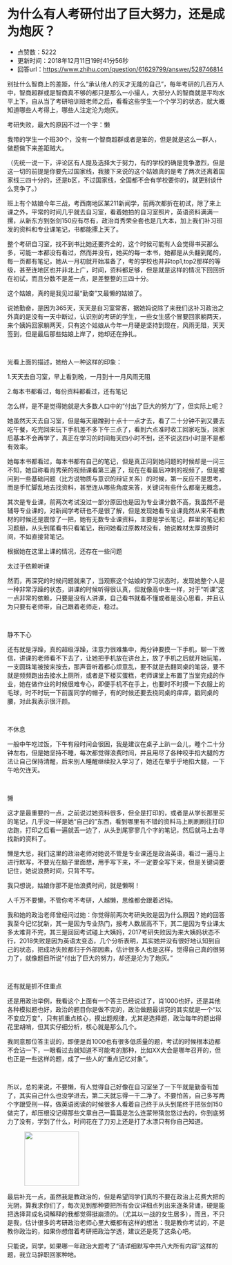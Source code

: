# 为什么有人考研付出了巨大努力，还是成为炮灰？
- 点赞数：5222
- 更新时间：2018年12月11日19时41分56秒
- 回答url：https://www.zhihu.com/question/61629799/answer/528746814
<body>
 <p data-pid="MHjCN8gF">别扯什么智商上的差距，什么“承认他人的天才无能的自己”，每年考研的几百万人中，智商超群或是智商真不够的都只是那么一小撮人，大部分人的智商就是平均水平上下，自从当了考研培训班老师之后，看看这些学生一个个学习的状态，就大概知道哪些人考得上，哪些人注定沦为炮灰。</p>
 <p data-pid="2ikSKV8i">考研失败，最大的原因不过一个字：懒</p>
 <p data-pid="yIBnFfk-">我带的学生一个班30个，没有一个智商超群或者是笨的，但是就是这么一群人，做题做下来差距贼大。</p>
 <p data-pid="A8K2nkml">（先统一说一下，评论区有人提及选择大于努力，有的学校的确是竞争激烈，但是这一切的前提是你要先过国家线，我接下来说的这个姑娘真的是考了两次还离着国家线三四十分的，还是b区，不过国家线，全国都不会有学校要你的，就更别谈什么竞争了。）</p>
 <p data-pid="EQoiEBrd">班上有个姑娘今年三战，考西南地区某211新闻学，前两次都折在初试，除了来上课之外，平常的时间几乎就去自习室，看着她拍的自习室照片，英语资料满满一摞，从新东方到张剑150应有尽有，政治肖秀荣全套也是几大本，加上我们补习班发的资料和专业课笔记，书都能摞上天了。</p>
 <p data-pid="O7k6vGKX">整个考研自习室，找不到书比她还要齐全的，这个时候可能有人会觉得书买那么多，可能一本都没有看过，然而并没有，她买的每一本书，她都是从头翻到尾的，每一页都有笔记，她从一月初就开始准备了，考的学校也并非top1,top2那样的等级，甚至连地区也并非北上广，时间，资料都足够，但是就是这样的情况下回回折在初试，而且分数不是差一点，是差整整的三四十分。</p>
 <p data-pid="7yT5YCMS">这个姑娘，真的是我见过最“勤奋”又最懒的姑娘了。</p>
 <p data-pid="_uxe4MhN">说她勤奋，是因为365天，天天是自习室常客，据她妈说除了来我们这补习政治之外真的是没有一天中断过，认识别的考研的学生，一些女生感个冒要回家躺两天，来个姨妈回家躺两天，只有这个姑娘从今年一月硬是坚持到现在，风雨无阻，天天签到，但是最后那些姑娘上岸了，她却还在挣扎。</p>
 <p class="ztext-empty-paragraph"><br></p>
 <p data-pid="FZVuYVrU">光看上面的描述，她给人一种这样的印象：</p>
 <p data-pid="-yzkerCr">1.天天去自习室，早上看到晚，一月到十一月风雨无阻</p>
 <p data-pid="b_wo2gu0">2.每本书都看过，每份资料都看过，还有笔记</p>
 <p data-pid="Ntj6CB2i">怎么样，是不是觉得她就是大多数人口中的“付出了巨大的努力”了，但实际上呢？</p>
 <p data-pid="y-BrdO4v">她虽然天天去自习室，但是每天磨蹭到十点十一点才去，看了二十分钟不到又要去吃午餐，吃完回来玩下手机差不多下午三点了，看到六点准时收工回家吃饭，回家后基本不会再学了，真正在学习的时间每天四小时不到，还不说这四小时是不是都有效率。</p>
 <p data-pid="7AH5mFda">她每本书都看过，每本书都有自己的笔记，但是真正问到她问题的时候却是一问三不知，她自称看肖秀荣的视频课看第三遍了，现在在看最后冲刺的视频了，但是被问到一些基础问题（比方说物质与意识的辩证关系）的时候，第一反应不是思考，而是手忙脚乱地去找资料，甚至连从哪些角度来答，关键词有些什么都毫无概念。</p>
 <p data-pid="0gz5433X">其次是专业课，前两次考试没过一部分原因也是因为专业课分数不高，我虽然不是辅导专业课的，对新闻学考研也不是很了解，但是发现她看专业课竟然从来不看教材的时候还是震惊了一把，她有无数专业课资料，主要是学长笔记，群里的笔记和习题册，从头到尾看书只看笔记，我问她看过原教材没有，她说教材太厚浪费时间，不如直接背笔记。</p>
 <p data-pid="HRZFWFDm">根据她在这里上课的情况，还存在一些问题</p>
 <p data-pid="c5Rp76Em">太过于依赖听课</p>
 <p data-pid="qTOOSBLh">然而，再深究的时候问题就来了，当观察这个姑娘的学习状态时，发现她整个人是一种非常浮躁的状态，讲课的时候听得很认真，但就像高中生一样，对于“听课”这一点非常的依赖，只要是没有人讲课，自己看书就看不懂或者是没心思看，并且认为只要有老师带，自己跟着老师走，稳过。</p>
 <p class="ztext-empty-paragraph"><br></p>
 <p data-pid="6wgWoxKp">静不下心</p>
 <p data-pid="PfJ1D2II">还有就是浮躁，真的超级浮躁，注意力很难集中，两分钟要摸一下手机，聊一下微信，讲课的老师看不下去了，让她把手机放在讲台上，放了手机之后就开始玩笔，一支圆珠笔被按来按去，那声音听着都心烦意乱，要不就是去翻同桌的笔袋，要不就是频频跑出去接水上厕所，或者是下楼买蛋糕，老师课堂上布置了当堂完成的作业，她在做作业的时候很难专心，即便手机不在手上，也要时不时摸一下衣服上的毛球，时不时玩一下前面同学的帽子，有的时候还要去挠同桌的痒痒，戳同桌的腰，对此我表示很汗颜。</p>
 <p class="ztext-empty-paragraph"><br></p>
 <p data-pid="EyCkXJe0">不休息</p>
 <p data-pid="7Sm5ADRf">一般中午吃过饭，下午有段时间会很困，我是建议在桌子上趴一会儿，睡个二十分钟左右，但是她坚持不睡，每次都觉得浪费时间，并且用尽了各种咬手掐大腿的方法让自己保持清醒，后来别人睡醒继续投入学习了，她还在晕乎乎地掐大腿，一下午哈欠连天。</p>
 <p class="ztext-empty-paragraph"><br></p>
 <p data-pid="y84Zlttb">懒</p>
 <p data-pid="a9xaAyne">这才是最重要的一点，之前说过她资料很多，但全是打印的，或者是从学长那里买的笔记，几乎没一样是她“自己的”东西，看到哪里有不错的资料马上刷刷刷往打印店跑，打印之后看一遍就丢一边了，从头到尾寥寥几个字的笔记，然后就马上去寻找新的资料了。</p>
 <p data-pid="LUbHEUx2">懒是大忌，我们这里的政治老师对她说不管是专业课还是政治英语，看过一遍马上进行默写，不要光在脑子里面想，用手写下来，不一定要全写下来，但是关键词要记住，她说浪费时间，只背不写。</p>
 <p data-pid="JYhBFJJ9">我只想说，姑娘你那不是怕浪费时间，就是懒啊！</p>
 <p data-pid="K2T_S72T">人千万不要懒，不管你考不考研，人越懒，思维都会跟着迟钝。</p>
 <p data-pid="ei779dbp">我和她的政治老师曾经问过她：你觉得前两次考研失败是因为什么原因？她的回答我至今记忆犹新，其一是因为专业热门，报考人数居高不下，其二是因为专业课太多太难背不完，其三是回回考试碰上大姨妈，2017考研失败因为来大姨妈状态不行，2018失败是因为英语太变态，几个分析表明，其实她并没有很好地认知到自己的状态，把成功失败都归于外部因素，估计很多人也是这样，觉得自己真的很努力了，就像题目所说“付出了巨大的努力，却还是沦为了炮灰。”</p>
 <p class="ztext-empty-paragraph"><br></p>
 <p data-pid="FvDB-xK2">还有就是抓不住重点</p>
 <p data-pid="p22ASxSl">还是用政治举例，我看这个上面有一个答主已经说过了，肖1000也好，还是其他各种模拟题也好，政治的题目你是做不完的，政治做题最讲究的其实就是一个“以不变应万变”，只有抓重点核心，摸出题规律，尤其是选择题，政治每年的题出得花里胡哨，但其实仔细分析，核心就是那么几个。</p>
 <p data-pid="i7Yk9mzm">我同意那位答主说的，即便是肖1000也有很多低质量的题，考试的时候根本边都不会沾一下，一眼看过去就知道不可能考的那种，比如XX大会是哪年召开的，但也正是一些这样的题，成了一些人的“重点记忆对象”。</p>
 <p class="ztext-empty-paragraph"><br></p>
 <p data-pid="tMLxuPMT">所以，总的来说，不要懒，有人觉得自己好像在自习室坐了一下午就是勤奋有加了，其实自己什么也没学进去，第二天就忘得一干二净了。不要怕苦，自己多写两个字跟受刑一样，做英语阅读的时候很多人看着自己终于从头到尾终于把张剑150做完了，却压根没记得那些文章自己一篇篇是怎么连蒙带猜忽悠过去的，你到底努力了没有，学到了什么，时间花在了刀刃上还是打了水漂只有你自己知道。</p>
 <figure data-size="normal">
  <img src="https://picx.zhimg.com/50/v2-070dacd870edaa826092c6019db9d553_720w.jpg?source=1940ef5c" data-rawwidth="126" data-rawheight="98" data-size="normal" data-original-token="v2-070dacd870edaa826092c6019db9d553" class="content_image" width="126">
 </figure>
 <p data-pid="qpwUxpbp">最后补充一点，虽然我是教政治的，但是希望同学们真的不要在政治上花费大把的光阴，算我求你们了，每次见到那种要把所有会议详细点列出来逐条背诵，硬是能把选择背成名词解释的我都觉得挺崩溃的。（尤其以一战的女生居多），而且，不只是我，估计很多的考研政治老师心里大概都有这样的想法：我是教你考试的，不是教你政治的，如果你想借着考研把政治学透，建议还是死了这条心吧。</p>
 <p data-pid="msld5CSr">只能说，同学，如果哪一年政治大题考了“请详细默写中共八大所有内容”这样的题，我立马辞职回家种地。</p>
</body>